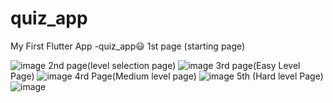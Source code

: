 # quiz_app
My First Flutter App -quiz_app😃
1st page (starting page)




![image](https://user-images.githubusercontent.com/80347492/135671114-cff97c56-c87c-400f-8a36-7e30c80b7e87.png)
2nd page(level selection page)
![image](https://user-images.githubusercontent.com/80347492/135671136-7d577e86-f983-4283-af02-dba987fa8f4f.png)
3rd page(Easy Level Page)
![image](https://user-images.githubusercontent.com/80347492/135671160-b9bb8cae-ae45-49d9-a0cd-329e9116ab16.png)
4rd Page(Medium level page)
![image](https://user-images.githubusercontent.com/80347492/135671605-603642f0-111a-4207-a8a1-ee0266e73004.png)
5th (Hard level Page)
![image](https://user-images.githubusercontent.com/80347492/135671667-5cd6a867-277b-4ea1-8a07-ee1d1e8b9131.png)

